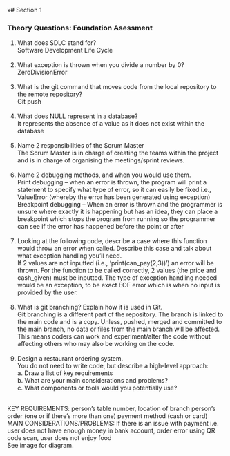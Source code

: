 x# Section 1
### Theory Questions: Foundation Asessment

1. What does SDLC stand for? <br>
Software Development Life Cycle <br><br>
2. What exception is thrown when you divide a number by 0?<br>
ZeroDivisionError<br><br>
3. What is the git command that moves code from the local repository to the remote repository? <br>
Git push<br><br>
4. What does NULL represent in a database? <br> 
It represents the absence of a value as it does not exist within the database <br><br>
5. Name 2 responsibilities of the Scrum Master <br>
The Scrum Master is in charge of creating the teams within the project and is in charge of organising the
meetings/sprint reviews. <br><br>
6. Name 2 debugging methods, and when you would use them.<br>
Print debugging – when an error is thrown, the program will print a statement to specify what type of error,
so it can easily be fixed i.e., ValueError (whereby the error has been generated using exception)<br>
Breakpoint debugging – When an error is thrown and the programmer is unsure where exactly it is happening
but has an idea, they can place a breakpoint which stops the program from running so the programmer can see if the
error has happened before the point or after <br><br>
7. Looking at the following code, describe a case where this function 
would throw an error when called. Describe this case and talk about 
what exception handling you’ll need. <br>
If 2 values are not inputted (i.e., ‘print(can_pay(2,3))’) an error will be thrown. For the function to be called
correctly, 2 values (the price and cash_given) must be inputted. The type of exception handling needed would be an
exception, to be exact EOF error which is when no input is provided by the user.<br><br>
8. What is git branching? Explain how it is used in Git.<br>
Git branching is a different part of the repository. 
The branch is linked to the main code and is a copy. Unless, pushed, merged and committed to the main branch,
no data or files from the main branch will be affected. This means coders can work and experiment/alter the code
without affecting others who may also be working on the code. <br><br>
9. Design a restaurant ordering system. <br>
You do not need to write code, but describe a high-level approach: <br>
a.	Draw a list of key requirements<br>
b.	What are your main considerations and problems?<br>
c.	What components or tools would you potentially use? <br>
<br>
KEY REQUIREMENTS: person’s table number, location of branch person’s order (one or if there’s more than one)
payment method (cash or card)
<br>
MAIN CONSIDERATIONS/PROBLEMS: If there is an issue with payment
i.e. user does not have enough money in bank account, order error using QR code scan, user does not enjoy food
<br>
See image for diagram.